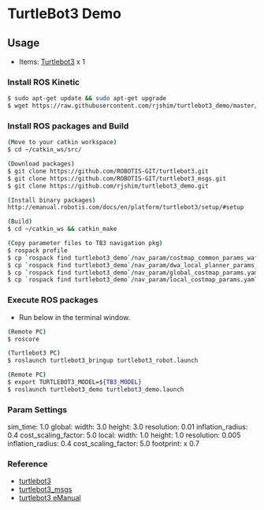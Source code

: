 # TurtleBot3 Demo

## Usage
- Items: [Turtlebot3](http://emanual.robotis.com/docs/en/platform/turtlebot3/overview/) x 1

### Install ROS Kinetic
```sh
$ sudo apt-get update && sudo apt-get upgrade
$ wget https://raw.githubusercontent.com/rjshim/turtlebot3_demo/master/install_ros_kinetic.sh && chmod 755 ./install_ros_kinetic.sh && bash ./install_ros_kinetic.sh
```

### Install ROS packages and Build
```sh
(Move to your catkin workspace)
$ cd ~/catkin_ws/src/

(Download packages)
$ git clone https://github.com/ROBOTIS-GIT/turtlebot3.git
$ git clone https://github.com/ROBOTIS-GIT/turtlebot3_msgs.git
$ git clone https://github.com/rjshim/turtlebot3_demo.git

(Install binary packages)
http://emanual.robotis.com/docs/en/platform/turtlebot3/setup/#setup

(Build)
$ cd ~/catkin_ws && catkin_make

(Copy parameter files to TB3 navigation pkg)
$ rospack profile
$ cp `rospack find turtlebot3_demo`/nav_param/costmap_common_params_waffle_pi.yaml `rospack find turtlebot3_navigation`/param/
$ cp `rospack find turtlebot3_demo`/nav_param/dwa_local_planner_params_waffle_pi.yaml `rospack find turtlebot3_navigation`/param/
$ cp `rospack find turtlebot3_demo`/nav_param/global_costmap_params.yaml `rospack find turtlebot3_navigation`/param/
$ cp `rospack find turtlebot3_demo`/nav_param/local_costmap_params.yaml `rospack find turtlebot3_navigation`/param/
```

### Execute ROS packages
- Run below in the terminal window.

```sh
(Remote PC)
$ roscore

(Turtlebot3 PC)
$ roslaunch turtlebot3_bringup turtlebot3_robot.launch

(Remote PC)
$ export TURTLEBOT3_MODEL=${TB3_MODEL}
$ roslaunch turtlebot3_demo turtlebot3_demo.launch 
```

### Param Settings
sim_time: 1.0
global: 
    width: 3.0
    height: 3.0
    resolution: 0.01
    inflation_radius: 0.4
    cost_scaling_factor: 5.0
local: 
    width: 1.0
    height: 1.0
    resolution: 0.005
    inflation_radius: 0.4
    cost_scaling_factor: 5.0
    footprint: x 0.7

### Reference
- [turtlebot3](https://github.com/ROBOTIS-GIT/turtlebot3)
- [turtlebot3_msgs](https://github.com/ROBOTIS-GIT/turtlebot3_msgs)
- [turtlebot3 eManual](http://emanual.robotis.com/docs/en/platform/turtlebot3/overview/)
